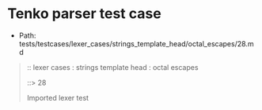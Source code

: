 # Tenko parser test case

- Path: tests/testcases/lexer_cases/strings_template_head/octal_escapes/28.md

> :: lexer cases : strings template head : octal escapes
>
> ::> 28
>
> Imported lexer test
>
> <template head> non-octal-digit-escape is never legal

## Input

`````js
`\8
`````

## Output

_Note: the whole output block is auto-generated. Manual changes will be overwritten!_

Below follow outputs in four parsing modes: sloppy mode, strict mode script goal, module goal, web compat mode (always sloppy).

Note that the output parts are auto-generated by the test runner to reflect actual result.

### Sloppy mode

Parsed with script goal and as if the code did not start with strict mode header.

`````
throws: Lexer error!
    Unclosed template literal

`\8
^^^------- error
`````

### Strict mode

Parsed with script goal but as if it was starting with `"use strict"` at the top.

_Output same as sloppy mode._

### Module goal

Parsed with the module goal.

_Output same as sloppy mode._

### Web compat mode

Parsed in sloppy script mode but with the web compat flag enabled.

_Output same as sloppy mode._
